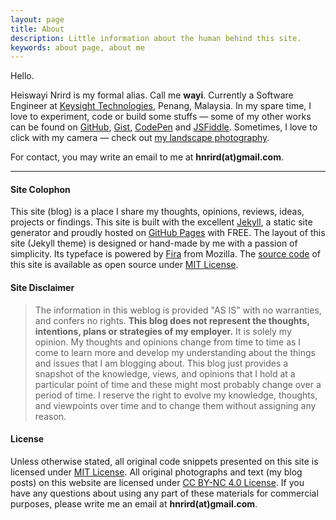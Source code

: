 ```yaml
---
layout: page
title: About
description: Little information about the human behind this site.
keywords: about page, about me
---
```


Hello.

Heiswayi Nrird is my formal alias. Call me **wayi**. Currently a Software Engineer at [Keysight Technologies](http://www.keysight.com), Penang, Malaysia. In my spare time, I love to experiment, code or build some stuffs ― some of my other works can be found on [GitHub](http://heiswayi.github.io/my-repos/), [Gist](http://heiswayi.github.io/my-gists/), [CodePen](http://codepen.io/heiswayi/) and [JSFiddle](http://jsfiddle.net/user/heiswayi/). Sometimes, I love to click with my camera ― check out [my landscape photography](https://heiswayi.github.io/my-photography/).

For contact, you may write an email to me at **hnrird(at)gmail.com**.

---

#### Site Colophon

This site (blog) is a place I share my thoughts, opinions, reviews, ideas, projects or findings. This site is built with the excellent [Jekyll](http://jekyllrb.com), a static site generator and proudly hosted on [GitHub Pages](https://pages.github.com/) with FREE. The layout of this site (Jekyll theme) is designed or hand-made by me with a passion of simplicity. Its typeface is powered by [Fira](https://github.com/mozilla/Fira) from Mozilla. The [source code](http://github.com/heiswayi/heiswayi.github.io) of this site is available as open source under [MIT License](http://heiswayi.github.io/mit-license).

#### Site Disclaimer

> The information in this weblog is provided "AS IS" with no warranties, and confers no rights. **This blog does not represent the thoughts, intentions, plans or strategies of my employer.** It is solely my opinion. My thoughts and opinions change from time to time as I come to learn more and develop my understanding about the things and issues that I am blogging about. This blog just provides a snapshot of the knowledge, views, and opinions that I hold at a particular point of time and these might most probably change over a period of time. I reserve the right to evolve my knowledge, thoughts, and viewpoints over time and to change them without assigning any reason.

#### License

Unless otherwise stated, all original code snippets presented on this site is licensed under [MIT License](http://heiswayi.github.io/mit-license). All original photographs and text (my blog posts) on this website are licensed under [CC BY-NC 4.0 License](https://creativecommons.org/licenses/by-nc/4.0/). If you have any questions about using any part of these materials for commercial purposes, please write me an email at **hnrird(at)gmail.com**.
